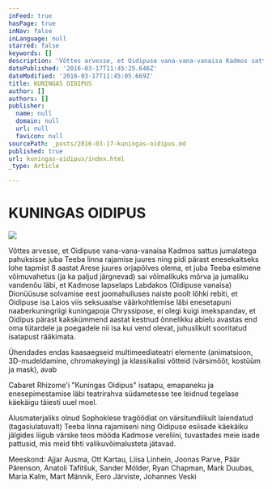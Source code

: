 ```yaml
---
inFeed: true
hasPage: true
inNav: false
inLanguage: null
starred: false
keywords: []
description: 'Võttes arvesse, et Oidipuse vana-vana-vanaisa Kadmos sattus jumalatega pahuksisse juba Teeba linna rajamise juures ning pidi pärast enesekaitseks lohe tapmist 8 aastat Arese juures orjapõlves olema, et juba Teeba esimene võimuvahetus (ja ka paljud järgnevad) sai võimalikuks mõrva ja jumaliku vandenõu läbi, et Kadmose lapselaps Labdakos (Oidipuse vanaisa) Dionüüsuse solvamise eest joomahulluses naiste poolt lõhki rebiti, et Oidipuse isa Laios viis seksuaalse väärkohtlemise läbi enesetapuni naaberkuningriigi kuningapoja Chryssipose, ei olegi kuigi imekspandav, et Oidipus pärast kakskümmend aastat kestnud õnnelikku abielu avastas end oma tütardele ja poegadele nii isa kui vend olevat, juhuslikult sooritatud isatapust rääkimata.'
datePublished: '2016-03-17T11:45:25.646Z'
dateModified: '2016-03-17T11:45:05.669Z'
title: KUNINGAS OIDIPUS
author: []
authors: []
publisher:
  name: null
  domain: null
  url: null
  favicon: null
sourcePath: _posts/2016-03-17-kuningas-oidipus.md
published: true
url: kuningas-oidipus/index.html
_type: Article

---
```

# KUNINGAS OIDIPUS
![](https://the-grid-user-content.s3-us-west-2.amazonaws.com/7b2bd00a-40fc-4a59-a074-058f081f0546.png)

Võttes arvesse, et Oidipuse vana-vana-vanaisa Kadmos sattus jumalatega pahuksisse juba Teeba linna rajamise juures ning pidi pärast enesekaitseks lohe tapmist 8 aastat Arese juures orjapõlves olema, et juba Teeba esimene võimuvahetus (ja ka paljud järgnevad) sai võimalikuks mõrva ja jumaliku vandenõu läbi, et Kadmose lapselaps Labdakos (Oidipuse vanaisa) Dionüüsuse solvamise eest joomahulluses naiste poolt lõhki rebiti, et Oidipuse isa Laios viis seksuaalse väärkohtlemise läbi enesetapuni naaberkuningriigi kuningapoja Chryssipose, ei olegi kuigi imekspandav, et Oidipus pärast kakskümmend aastat kestnud õnnelikku abielu avastas end oma tütardele ja poegadele nii isa kui vend olevat, juhuslikult sooritatud isatapust rääkimata.

Ühendades endas kaasaegseid multimeediateatri elemente (animatsioon, 3D-mudeldamine, chromakeying) ja klassikalisi võtteid (värsimõõt, kostüüm ja mask), avab

Cabaret Rhizome'i "Kuningas Oidipus" isatapu, emapaneku ja enesepimestamise läbi teatrirahva südametesse tee leidnud tegelase käekäigu täiesti uuel moel.

Alusmaterjaliks olnud Sophoklese tragöödiat on värsitundlikult laiendatud (tagasiulatuvalt) Teeba linna rajamiseni ning Oidipuse esiisade käekäiku jälgides liigub värske teos mööda Kadmose vereliini, tuvastades meie isade pattusid, mis meid tihti valikuvõimalusteta jätavad.

Meeskond: Ajjar Ausma, Ott Kartau, Liisa Linhein, Joonas Parve, Päär Pärenson, Anatoli Tafitšuk, Sander Mölder, Ryan Chapman, Mark Duubas, Maria Kalm, Mart Männik, Eero Järviste, Johannes Veski